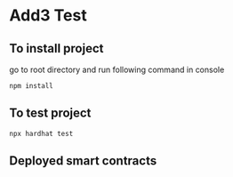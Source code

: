 # Add3 Test 

## To install project
go to root directory and run following command in console
```shell
npm install
```

## To test project

```shell
npx hardhat test
```
## Deployed smart contracts
